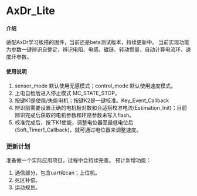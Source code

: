 # AxDr_Lite

#### 介绍
适配AxDr学习板搭的固件，当前还是beta测试版本，持续更新中。
当前实现功能为参数一键辨识自整定，辨识电阻、电感、磁链、转动惯量，自动计算电流环、速度环参数。

#### 使用说明
1.  sensor_mode 默认使用无感模式；control_mode 默认使用速度模式。
2.  上电自检后进入停止模式 MC_STATE_STOP。
3.  按键K1是使能/失能电机；按键K2是一键校准。Key_Event_Callback
4.  辨识前需要设置正确的电机极对数和合适搭校准电流(Estimation_Init)；目前辨识完成后获取的电机参数和环路参数未写入flash。
5.  校准完成后，按下K1使能，调整电位器至最低电位后(Soft_Timer1_Callback)，就可通过电位器来调整速度。

### 更新计划
准备做一个实际应用项目，过程中会持续完善。
预计新增功能：
1.  通信部分，包含uart和can；上位机。
2.  死区补偿。
3.  运动规划。
